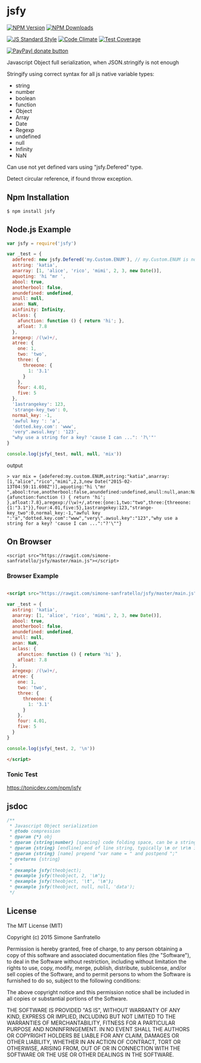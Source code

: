 # jsfy

[![NPM Version](http://img.shields.io/npm/v/jsfy.svg?style=flat)](https://www.npmjs.org/package/jsfy)
[![NPM Downloads](https://img.shields.io/npm/dm/jsfy.svg?style=flat)](https://www.npmjs.org/package/jsfy)

[![JS Standard Style](https://img.shields.io/badge/code%20style-standard-brightgreen.svg)](http://standardjs.com/)
[![Code Climate](https://codeclimate.com/github/simone-sanfratello/jsfy/badges/gpa.svg)](https://codeclimate.com/github/simone-sanfratello/jsfy)
[![Test Coverage](https://codeclimate.com/github/simone-sanfratello/jsfy/badges/coverage.svg)](https://codeclimate.com/github/simone-sanfratello/jsfy/coverage)

[![PayPayl donate button](https://img.shields.io/badge/paypal-donate-yellow.svg)](https://www.paypal.com/cgi-bin/webscr?cmd=_s-xclick&hosted_button_id=MRV4AM2CA9F78 "Donate using Paypal")

Javascript Object full serialization, when JSON.stringify is not enough

Stringify using correct syntax for all js native variable types:
* string
* number
* boolean
* function
* Object
* Array
* Date
* Regexp
* undefined
* null
* Infinity
* NaN

Can use not yet defined vars using "jsfy.Defered" type.

Detect circular reference, if found throw exception.

## Npm Installation

    $ npm install jsfy

## Node.js Example

```js
var jsfy = require('jsfy')

var _test = {
  adefered: new jsfy.Defered('my.Custom.ENUM'), // my.Custom.ENUM is not yet defined
  astring: 'katia',
  anarray: [1, 'alice', 'rico', 'mimi', 2, 3, new Date()],
  aquoting: 'hi "mr ',
  abool: true,
  anotherbool: false,
  anundefined: undefined,
  anull: null,
  anan: NaN,
  ainfinity: Infinity,
  aclass: {
    afunction: function () { return 'hi'; },
    afloat: 7.8
  },
  aregexp: /(\w)+/,
  atree: {
    one: 1,
    two: 'two',
    three: {
      threeone: {
        1: '3.1'
      }
    },
    four: 4.01,
    five: 5
  },
  '1astrangekey': 123,
  'strange-key_two': 0,
  normal_key: -1,
  'awful key ': 'a',
  'dotted.key.com': 'www',
  'very".awsul.key': '123',
  "why use a string for a key? 'cause I can ...": '?\'"'
}

console.log(jsfy(_test, null, null, 'mix'))
```
output
```
> var mix = {adefered:my.custom.ENUM,astring:"katia",anarray:[1,"alice","rico","mimi",2,3,new Date("2015-02-13T04:59:11.698Z")],aquoting:"hi \"mr ",abool:true,anotherbool:false,anundefined:undefined,anull:null,anan:NaN,ainfinity:Infinity,aclass:{afunction:function () { return 'hi'; },afloat:7.8},aregexp:/(\w)+/,atree:{one:1,two:"two",three:{threeone:{1:"3.1"}},four:4.01,five:5},1astrangekey:123,"strange-key_two":0,normal_key:-1,"awful key ":"a","dotted.key.com":"www","very\".awsul.key":"123","why use a string for a key? 'cause I can ...":"?'\""}

```

## On Browser

    <script src="https://rawgit.com/simone-sanfratello/jsfy/master/main.js"></script>

### Browser Example

```html

<script src="https://rawgit.com/simone-sanfratello/jsfy/master/main.js">

var _test = {
  astring: 'katia',
  anarray: [1, 'alice', 'rico', 'mimi', 2, 3, new Date()],
  abool: true,
  anotherbool: false,
  anundefined: undefined,
  anull: null,
  anan: NaN,
  aclass: {
    afunction: function () { return 'hi' },
    afloat: 7.8
  },
  aregexp: /(\w)+/,
  atree: {
    one: 1,
    two: 'two',
    three: {
      threeone: {
        1: '3.1'
      }
    },
    four: 4.01,
    five: 5
  }
}

console.log(jsfy(_test, 2, '\n'))

</script>
```

### Tonic Test

https://tonicdev.com/npm/jsfy

## jsdoc

```js
/**
 * Javascript Object serialization
 * @todo compression
 * @param {*} obj
 * @param {string|number} [spacing] code folding space, can be a string or a number for spaces; tipically use 2, 4 or \t with endline \n
 * @param {string} [endline] end of line string, typically \n or \r\n in windows os
 * @param {string} [name] prepend "var name = " and postpend ";"
 * @returns {string}
 *
 * @example jsfy(theobject);
 * @example jsfy(theobject, 2, '\n');
 * @example jsfy(theobject, '\t', '\n');
 * @example jsfy(theobject, null, null, 'data');
 */
```

## License

The MIT License (MIT)

Copyright (c) 2015 Simone Sanfratello

Permission is hereby granted, free of charge, to any person obtaining a copy
of this software and associated documentation files (the "Software"), to deal
in the Software without restriction, including without limitation the rights
to use, copy, modify, merge, publish, distribute, sublicense, and/or sell
copies of the Software, and to permit persons to whom the Software is
furnished to do so, subject to the following conditions:

The above copyright notice and this permission notice shall be included in all
copies or substantial portions of the Software.

THE SOFTWARE IS PROVIDED "AS IS", WITHOUT WARRANTY OF ANY KIND, EXPRESS OR
IMPLIED, INCLUDING BUT NOT LIMITED TO THE WARRANTIES OF MERCHANTABILITY,
FITNESS FOR A PARTICULAR PURPOSE AND NONINFRINGEMENT. IN NO EVENT SHALL THE
AUTHORS OR COPYRIGHT HOLDERS BE LIABLE FOR ANY CLAIM, DAMAGES OR OTHER
LIABILITY, WHETHER IN AN ACTION OF CONTRACT, TORT OR OTHERWISE, ARISING FROM,
OUT OF OR IN CONNECTION WITH THE SOFTWARE OR THE USE OR OTHER DEALINGS IN THE
SOFTWARE.
